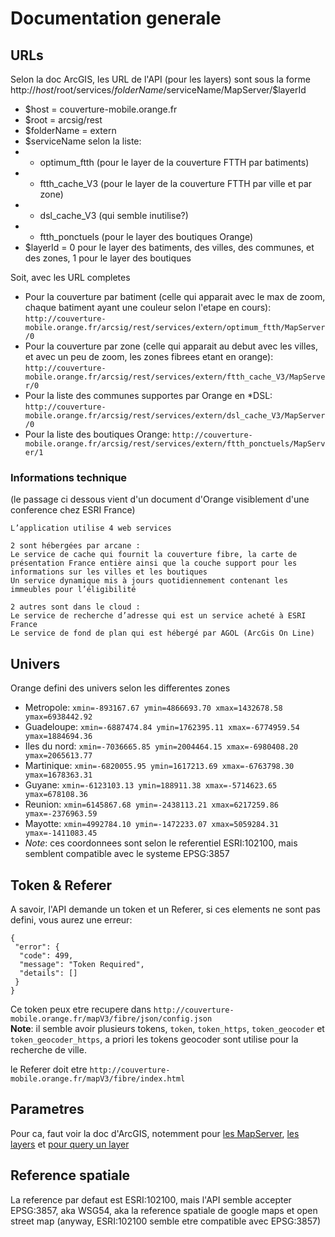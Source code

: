 # Documentation generale

## URLs
Selon la doc ArcGIS, les URL de l'API (pour les layers) sont sous la forme http://$host/$root/services/$folderName/$serviceName/MapServer/$layerId

* $host = couverture-mobile.orange.fr
* $root = arcsig/rest
* $folderName = extern
* $serviceName selon la liste:
* * optimum_ftth (pour le layer de la couverture FTTH par batiments)
* * ftth_cache_V3 (pour le layer de la couverture FTTH par ville et par zone)
* * dsl_cache_V3 (qui semble inutilise?)
* * ftth_ponctuels (pour le layer des boutiques Orange)
* $layerId = 0 pour le layer des batiments, des villes, des communes, et des zones, 1 pour le layer des boutiques

Soit, avec les URL completes

* Pour la couverture par batiment (celle qui apparait avec le max de zoom, chaque batiment ayant une couleur selon l'etape en cours): `http://couverture-mobile.orange.fr/arcsig/rest/services/extern/optimum_ftth/MapServer/0`
* Pour la couverture par zone (celle qui apparait au debut avec les villes, et avec un peu de zoom, les zones fibrees etant en orange): `http://couverture-mobile.orange.fr/arcsig/rest/services/extern/ftth_cache_V3/MapServer/0`
* Pour la liste des communes supportes par Orange en *DSL: `http://couverture-mobile.orange.fr/arcsig/rest/services/extern/dsl_cache_V3/MapServer/0`
* Pour la liste des boutiques Orange: `http://couverture-mobile.orange.fr/arcsig/rest/services/extern/ftth_ponctuels/MapServer/1`

### Informations technique
(le passage ci dessous vient d'un document d'Orange visiblement d'une conference chez ESRI France)
```
L’application utilise 4 web services

2 sont hébergées par arcane :
Le service de cache qui fournit la couverture fibre, la carte de présentation France entière ainsi que la couche support pour les informations sur les villes et les boutiques
Un service dynamique mis à jours quotidiennement contenant les immeubles pour l’éligibilité

2 autres sont dans le cloud :
Le service de recherche d’adresse qui est un service acheté à ESRI France
Le service de fond de plan qui est hébergé par AGOL (ArcGis On Line)
```

## Univers
Orange defini des univers selon les differentes zones

* Metropole: `xmin=-893167.67 ymin=4866693.70 xmax=1432678.58 ymax=6938442.92`
* Guadeloupe: `xmin=-6887474.84 ymin=1762395.11 xmax=-6774959.54 ymax=1884694.36`
* Iles du nord: `xmin=-7036665.85 ymin=2004464.15 xmax=-6980408.20 ymax=2065613.77`
* Martinique: `xmin=-6820055.95 ymin=1617213.69 xmax=-6763798.30 ymax=1678363.31`
* Guyane: `xmin=-6123103.13 ymin=188911.38 xmax=-5714623.65 ymax=678108.36`
* Reunion: `xmin=6145867.68 ymin=-2438113.21 xmax=6217259.86 ymax=-2376963.59`
* Mayotte: `xmin=4992784.10 ymin=-1472233.07 xmax=5059284.31 ymax=-1411083.45`
* *Note*: ces coordonnees sont selon le referentiel ESRI:102100, mais semblent compatible avec le systeme EPSG:3857

## Token & Referer
A savoir, l'API demande un token et un Referer, si ces elements ne sont pas defini, vous aurez une erreur:
```
{
 "error": {
  "code": 499,
  "message": "Token Required",
  "details": []
 }
}
```

Ce token peux etre recupere dans `http://couverture-mobile.orange.fr/mapV3/fibre/json/config.json`  
**Note**: il semble avoir plusieurs tokens, `token`, `token_https`, `token_geocoder` et `token_geocoder_https`, a priori les tokens geocoder sont utilise pour la recherche de ville.

le Referer doit etre `http://couverture-mobile.orange.fr/mapV3/fibre/index.html`

## Parametres
Pour ca, faut voir la doc d'ArcGIS, notemment pour [les MapServer](http://resources.arcgis.com/en/help/rest/apiref/mapserver.htm), [les layers](http://resources.arcgis.com/en/help/rest/apiref/layer.html) et [pour query un layer](http://resources.arcgis.com/en/help/rest/apiref/query.html)

## Reference spatiale
La reference par defaut est ESRI:102100, mais l'API semble accepter EPSG:3857, aka WSG54, aka la reference spatiale de google maps et open street map (anyway, ESRI:102100 semble etre compatible avec EPSG:3857)
